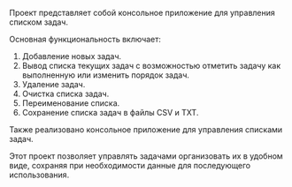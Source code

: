 Проект представляет собой консольное приложение для управления списком задач. 

Основная функциональность включает:

1. Добавление новых задач.
2. Вывод списка текущих задач с возможностью отметить задачу как выполненную или изменить порядок задач.
3. Удаление задач.
4. Очистка списка задач.
5. Переименование списка.
6. Сохранение списка задач в файлы CSV и TXT.

Также реализовано консольное приложение для управления списками задач.

Этот проект позволяет управлять задачами организовать их в удобном виде, сохраняя при необходимости данные для последующего использования.
